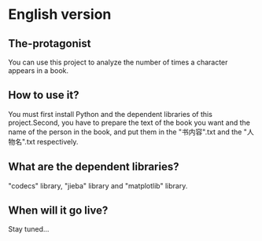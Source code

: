 # English version
## The-protagonist
You can use this project to analyze the number of times a character appears in a book.
## How to use it?
You must first install Python and the dependent libraries of this project.Second, you have to prepare the text of the book you want and the name of the person in the book, and put them in the "书内容".txt and the "人物名".txt respectively.
## What are the dependent libraries?
"codecs" library, "jieba" library and "matplotlib" library.
## When will it go live?
Stay tuned...
